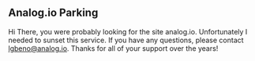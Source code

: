 ## Analog.io Parking

Hi There, you were probably looking for the site analog.io.  Unfortunately I needed to sunset this service.  If you have any questions, please contact lgbeno@analog.io.  Thanks for all of your support over the years!
